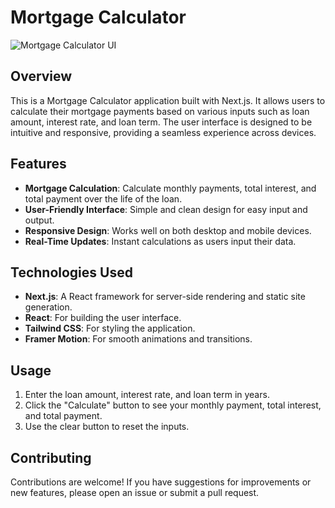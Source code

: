 # Mortgage Calculator

![Mortgage Calculator UI](https://i.imgur.com/Abyqwee.png)

## Overview

This is a Mortgage Calculator application built with Next.js. It allows users to calculate their mortgage payments based on various inputs such as loan amount, interest rate, and loan term. The user interface is designed to be intuitive and responsive, providing a seamless experience across devices.

## Features

- **Mortgage Calculation**: Calculate monthly payments, total interest, and total payment over the life of the loan.
- **User-Friendly Interface**: Simple and clean design for easy input and output.
- **Responsive Design**: Works well on both desktop and mobile devices.
- **Real-Time Updates**: Instant calculations as users input their data.

## Technologies Used

- **Next.js**: A React framework for server-side rendering and static site generation.
- **React**: For building the user interface.
- **Tailwind CSS**: For styling the application.
- **Framer Motion**: For smooth animations and transitions.


## Usage

1. Enter the loan amount, interest rate, and loan term in years.
2. Click the "Calculate" button to see your monthly payment, total interest, and total payment.
3. Use the clear button to reset the inputs.

## Contributing

Contributions are welcome! If you have suggestions for improvements or new features, please open an issue or submit a pull request.
